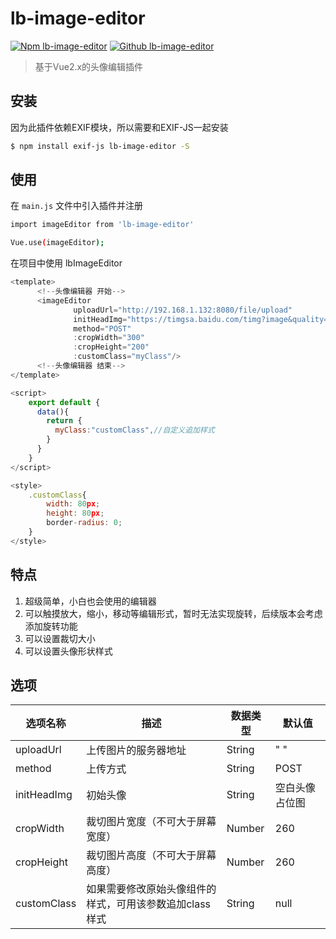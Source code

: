 # lb-image-editor
[![Npm lb-image-editor](https://img.shields.io/badge/Npm-1.0.5-red.svg)](https://www.npmjs.com/package/lb-image-editor) [![Github lb-image-editor](https://img.shields.io/badge/Github-1.0.5-green.svg)](https://www.npmjs.com/package/lb-image-editor)

> 基于Vue2.x的头像编辑插件

## 安装
因为此插件依赖EXIF模块，所以需要和EXIF-JS一起安装
``` bash
$ npm install exif-js lb-image-editor -S
```
## 使用
在 `main.js` 文件中引入插件并注册

``` bash
import imageEditor from 'lb-image-editor'

Vue.use(imageEditor);
```

在项目中使用 lbImageEditor

```js
<template>
      <!--头像编辑器 开始-->
      <imageEditor
              uploadUrl="http://192.168.1.132:8080/file/upload"
              initHeadImg="https://timgsa.baidu.com/timg?image&quality=80&size=b9999_10000&sec=1565255719850&di=be94002735e1c81bd6d4757a9cf04322&imgtype=0&src=http%3A%2F%2Fb-ssl.duitang.com%2Fuploads%2Fitem%2F201811%2F04%2F20181104074412_wcelx.jpg"
              method="POST"
              :cropWidth="300"
              :cropHeight="200"
              :customClass="myClass"/>
      <!--头像编辑器 结束-->
</template>

<script>
    export default {
      data(){
        return {
          myClass:"customClass",//自定义追加样式
        }
      }
    }
</script>

<style>
    .customClass{
        width: 80px;
        height: 80px;
        border-radius: 0;
    }
</style>
```

## 特点
1. 超级简单，小白也会使用的编辑器
2. 可以触摸放大，缩小，移动等编辑形式，暂时无法实现旋转，后续版本会考虑添加旋转功能
3. 可以设置裁切大小
4. 可以设置头像形状样式

## 选项
| 选项名称 | 描述 | 数据类型 | 默认值 |
| ------ | ------ | ------ | ------ |
| uploadUrl | 上传图片的服务器地址 | String | " " |
| method | 上传方式 | String | POST |
| initHeadImg | 初始头像 | String | 空白头像占位图 |
| cropWidth | 裁切图片宽度（不可大于屏幕宽度） | Number | 260 |
| cropHeight | 裁切图片高度（不可大于屏幕高度） | Number | 260 |
| customClass | 如果需要修改原始头像组件的样式，可用该参数追加class样式 | String | null |

